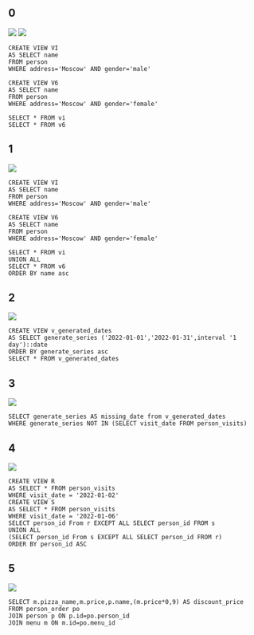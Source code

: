 ## 0

![](10-10_0.1.png)
![](10-10_0.2.png)

```
CREATE VIEW VI
AS SELECT name
FROM person
WHERE address='Moscow' AND gender='male'

CREATE VIEW V6
AS SELECT name
FROM person
WHERE address='Moscow' AND gender='female'

SELECT * FROM vi
SELECT * FROM v6

```
## 1

![](10-10_1.png)


```
CREATE VIEW VI
AS SELECT name
FROM person
WHERE address='Moscow' AND gender='male'

CREATE VIEW V6
AS SELECT name
FROM person
WHERE address='Moscow' AND gender='female'

SELECT * FROM vi
UNION ALL
SELECT * FROM v6
ORDER BY name asc

```
## 2

![](10-10_2.PNG)


```
CREATE VIEW v_generated_dates
AS SELECT generate_series ('2022-01-01','2022-01-31',interval '1 day')::date
ORDER BY generate_series asc
SELECT * FROM v_generated_dates

```
## 3

![](10-10_3.PNG)


```
SELECT generate_series AS missing_date from v_generated_dates
WHERE generate_series NOT IN (SELECT visit_date FROM person_visits)

```
## 4

![](10-10_4.PNG)


```
CREATE VIEW R
AS SELECT * FROM person_visits
WHERE visit_date = '2022-01-02'
CREATE VIEW S
AS SELECT * FROM person_visits
WHERE visit_date = '2022-01-06'
SELECT person_id From r EXCEPT ALL SELECT person_id FROM s
UNION ALL
(SELECT person_id From s EXCEPT ALL SELECT person_id FROM r)
ORDER BY person_id ASC

```
## 5

![](10-10_5.PNG)


```
SELECT m.pizza_name,m.price,p.name,(m.price*0,9) AS discount_price 
FROM person_order po
JOIN person p ON p.id=po.person_id
JOIN menu m ON m.id=po.menu_id

```
